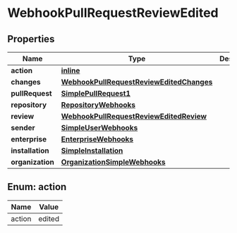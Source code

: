 
# WebhookPullRequestReviewEdited

## Properties
Name | Type | Description | Notes
------------ | ------------- | ------------- | -------------
**action** | [**inline**](#Action) |  | 
**changes** | [**WebhookPullRequestReviewEditedChanges**](WebhookPullRequestReviewEditedChanges.md) |  | 
**pullRequest** | [**SimplePullRequest1**](SimplePullRequest1.md) |  | 
**repository** | [**RepositoryWebhooks**](RepositoryWebhooks.md) |  | 
**review** | [**WebhookPullRequestReviewEditedReview**](WebhookPullRequestReviewEditedReview.md) |  | 
**sender** | [**SimpleUserWebhooks**](SimpleUserWebhooks.md) |  | 
**enterprise** | [**EnterpriseWebhooks**](EnterpriseWebhooks.md) |  |  [optional]
**installation** | [**SimpleInstallation**](SimpleInstallation.md) |  |  [optional]
**organization** | [**OrganizationSimpleWebhooks**](OrganizationSimpleWebhooks.md) |  |  [optional]


<a id="Action"></a>
## Enum: action
Name | Value
---- | -----
action | edited



